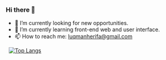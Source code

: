 ### Hi there 👋

- 🔭 I’m currently looking for new opportunities.
- 🌱 I’m currently learning front-end web and user interface.
- 📫 How to reach me: luqmanherifa@gmail.com

  [![Top Langs](https://github-readme-stats.vercel.app/api/top-langs/?username=luqmanherifa&layout=compact)](https://github.com/luqmanherifa)

<!--
<br />
[![Top Langs](https://github-readme-stats.vercel.app/api/top-langs/?username=luqmanherifa&layout=compact)](https://github.com/luqmanherifa)
<br />
<br />
[![Luqman Herifa's GitHub stats](https://github-readme-stats.vercel.app/api?username=luqmanherifa)](https://github.com/luqmanherifa)
-->
